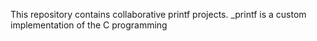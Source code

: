 This repository contains collaborative printf projects.
_printf is a custom implementation of the C programming
